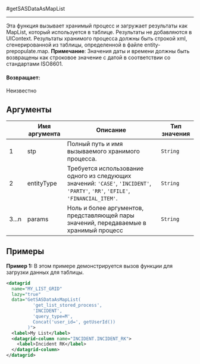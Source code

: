 #getSASDataAsMapList

---

Эта функция вызывает хранимый процесс и загружает результаты как MapList, который используется в таблице.
Результаты не добавляются в UIContext.
Результаты хранимого процесса должны быть строкой xml, сгенерированной из таблицы, определенной в файле entity-prepopulate.map.
**Примечание**: Значения даты и времени должны быть возвращены как строковое значение с датой в соответствии со стандартами ISO8601.

#### Возвращает:

Неизвестно

## Аргументы

|  | Имя аргумента | Описание | Тип значения |
| --- | --- | --- | --- |
| 1 | stp | Полный путь и имя вызываемого хранимого процесса. | `String` |
| 2 | entityType | Требуется использование одного из следующих значений: `'CASE'`, `'INCIDENT'`, `'PARTY'`, `'RR'`, `'EFILE'`, `'FINANCIAL_ITEM'`. | `String` |
| 3...n | params | Ноль и более аргументов, представляющей пары значений, передаваемые в хранимый процесс | `String` |

## Примеры

**Пример 1:** В этом примере демонстрируется вызов функции для загрузки данных для таблицы.
```xml
<datagrid
  name="MY_LIST_GRID"
  lazy="true"
  data="GetSASDataAsMapList(
          'get_list_stored_process',
          'INCIDENT',
          'query_type=M',
          Concat('user_id=', getUserId())
        )">
  <label>My List</label>
  <datagrid-column name="INCIDENT.INCIDENT_RK">
    <label>Incident RK</label>
  </datagrid-column>
</datagrid>
```

